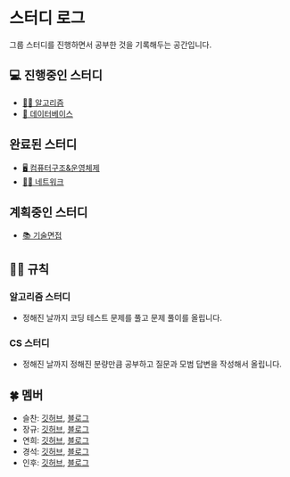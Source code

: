 # 스터디 로그

그룹 스터디를 진행하면서 공부한 것을 기록해두는 공간입니다.

## 💻 진행중인 스터디

- [🧙‍♀️ 알고리즘](/study/algorithms/README.md)
- [🔋 데이터베이스](study/database/README.md)

## 완료된 스터디

- [🖥️ 컴퓨터구조&운영체제](/study/os/README.md)
- [🏃‍♀️ 네트워크](/study/network/README.md)

## 계획중인 스터디

- [📚 기술면접](study/interview/README.md)

## 👮‍♀️ 규칙

### 알고리즘 스터디
- 정해진 날까지 코딩 테스트 문제를 풀고 문제 풀이를 올립니다.

### CS 스터디
- 정해진 날까지 정해진 분량만큼 공부하고 질문과 모범 답변을 작성해서 올립니다.

## 🍀 멤버

- 슬찬: [깃허브](https://github.com/seulchan), [블로그](https://hogwarts-cs.tistory.com/)
- 장규: [깃허브](https://github.com/MinKevin), [블로그](https://actually94.tistory.com/)
- 연희: [깃허브](https://github.com/lyh951212), [블로그](https://rooftopservant.tistory.com/)
- 경석: [깃허브](https://github.com/moon-July5), [블로그](https://velog.io/@moon-july5)
- 인후: [깃허브](https://github.com/itstimi-XD), [블로그](https://wealthy-raptor-d2f.notion.site/Developement-055cc7ea17cc4b8bb9e4473dae473bfe)
